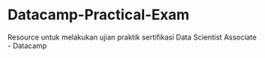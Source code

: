 # Datacamp-Practical-Exam
Resource untuk melakukan ujian praktik sertifikasi Data Scientist Associate - Datacamp
